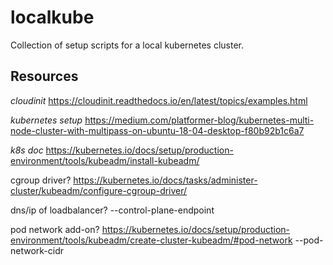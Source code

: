 # localkube

Collection of setup scripts for a local kubernetes cluster.

## Resources

*cloudinit*
https://cloudinit.readthedocs.io/en/latest/topics/examples.html

*kubernetes setup*
https://medium.com/platformer-blog/kubernetes-multi-node-cluster-with-multipass-on-ubuntu-18-04-desktop-f80b92b1c6a7

*k8s doc*
https://kubernetes.io/docs/setup/production-environment/tools/kubeadm/install-kubeadm/

cgroup driver?
https://kubernetes.io/docs/tasks/administer-cluster/kubeadm/configure-cgroup-driver/

dns/ip of loadbalancer?
--control-plane-endpoint

pod network add-on?
https://kubernetes.io/docs/setup/production-environment/tools/kubeadm/create-cluster-kubeadm/#pod-network
--pod-network-cidr


